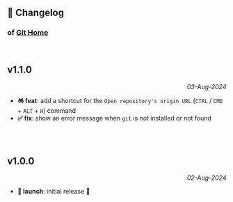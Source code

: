 ## 📒 Changelog

### of [Git Home](https://github.com/igorskyflyer/vscode-git-home)

<br>

## v1.1.0

<p align="right"><em>03-Aug-2024</em></p>

- **🪅 feat**: add a shortcut for the `Open repository's origin URL` (`CTRL` / `CMD` + `ALT` + `H`) command
- **✅ fix**: show an error message when `git` is not installed or not found

<br>
<br>

## v1.0.0

<p align="right"><em>02-Aug-2024</em></p>

- **🚀 launch**: initial release 🎉
